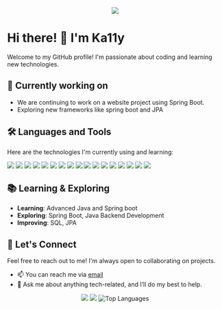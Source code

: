 <div align="center">
  <img src="https://capsule-render.vercel.app/api?type=Venom&color=gradient&height=300&section=header&text=Ka11y's%20Github&fontSize=40&fontColor=%23000000" />
</div>

# Hi there! 👋 I'm Ka11y

Welcome to my GitHub profile! I'm passionate about coding and learning new technologies.

## 🌱 Currently working on
- We are continuing to work on a website project using Spring Boot.
- Exploring new frameworks like spring boot and JPA

## 🛠️ Languages and Tools
Here are the technologies I'm currently using and learning:

<div>
  <img src="https://img.shields.io/badge/html-E34F26.svg?style=for-the-badge&logo=html5&logoColor=white" />
  <img src="https://img.shields.io/badge/css-1572B6.svg?style=for-the-badge&logo=css3&logoColor=white" />
  <img src="https://img.shields.io/badge/javascript-F7DF1E.svg?style=for-the-badge&logo=javascript&logoColor=black" />
  <img src="https://img.shields.io/badge/react-20232a.svg?style=for-the-badge&logo=react&logoColor=61DAFB" />
  <img src="https://img.shields.io/badge/redux-764ABC.svg?style=for-the-badge&logo=redux&logoColor=white" />
  <img src="https://img.shields.io/badge/zustand-007cc1.svg?style=for-the-badge&logo=zustand&logoColor=white" />
  <img src="https://img.shields.io/badge/node.js-339933.svg?style=for-the-badge&logo=node.js&logoColor=white" />
  <img src="https://img.shields.io/badge/java-007396.svg?style=for-the-badge&logo=java&logoColor=white" />
  <img src="https://img.shields.io/badge/spring%20boot-6DB33F.svg?style=for-the-badge&logo=springboot&logoColor=white" />
  <img src="https://img.shields.io/badge/express-000000.svg?style=for-the-badge&logo=express&logoColor=white" />
  <img src="https://img.shields.io/badge/mongodb-47A248.svg?style=for-the-badge&logo=mongodb&logoColor=white" />
  <img src="https://img.shields.io/badge/mongoose-880000.svg?style=for-the-badge&logo=mongoose&logoColor=white" />
  <img src="https://img.shields.io/badge/git-F05032.svg?style=for-the-badge&logo=git&logoColor=white" />
  <img src="https://img.shields.io/badge/github-181717.svg?style=for-the-badge&logo=github&logoColor=white" />
  <img src="https://img.shields.io/badge/python-3776AB.svg?style=for-the-badge&logo=python&logoColor=white" />
  <img src="https://img.shields.io/badge/JPA-0076D3.svg?style=for-the-badge&logo=java&logoColor=white" />
  <img src="https://img.shields.io/badge/mysql-4479A1.svg?style=for-the-badge&logo=mysql&logoColor=white" />


</div>

## 📚 Learning & Exploring
- **Learning**: Advanced Java and Spring boot
- **Exploring**: Spring Boot, Java Backend Development
- **Improving**: SQL, JPA

## 🤝 Let's Connect
Feel free to reach out to me! I'm always open to collaborating on projects.

- 📫 You can reach me via [email](mailto:elsword485667@gmail.com)
- 💬 Ask me about anything tech-related, and I’ll do my best to help.

<!-- GitHub Stats Section -->
<div align="center">
  <img src="https://github-readme-stats.vercel.app/api?username=Ka11yV&show_icons=true&theme=radical" />
  <img src="https://github-readme-streak-stats.herokuapp.com/?user=Ka11yV&theme=radical" />
  <img src="https://github-readme-stats.vercel.app/api/top-langs/?username=Ka11yV&layout=compact&theme=radical" alt="Top Languages" />
</div>

<a href="https://github.com/Ka11yV/github-readme-stats">
  
</a>




